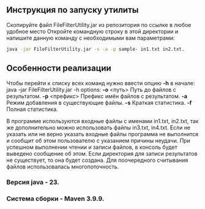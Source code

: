 ## Инструкция по запуску утилиты
Скопируйте файл FileFilterUtility.jar из репозитория по ссылке в любое удобное место
Откройте командную строку в этой директории и напишите данную команду с необходимыми вам параметрами:
```bash
java -jar FileFilterUtility.jar -s -a -p sample- in1.txt in2.txt.
```
## Особенности реализации
Чтобы перейти к списку всех команд нужно ввести опцию **-h** в начале: java -jar FileFilterUtility.jar -h
options:
**-o** <путь>     Путь до файлов с результатом.
**-p** <префикс>  Префикс имён файлов с результатом.
**-a**            Режим добавления в существующие файлы.
**-s**            Краткая статистика.
**-f**            Полная статистика.

В программе используются входные файлы с именами in1.txt, in2.txt, так же дополнительно можно использовать файлы in3.txt, in4.txt.
Если не указать или не верно указать входные файлы программа не выполнится и сообщит об 
этом пользователю с указанием причины неудачи.
При успешном выполнении чтении и записи файлов, в консоль будет выведено сообщение об этом. 
Если директория для записи результатов не существует, то она будет создана.
Для поочередного считывания файлов использовалась многопоточность.
### Версия java - 23.
### Система сборки - Maven 3.9.9. 
